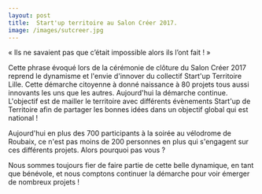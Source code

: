 ```yaml
---
layout: post
title:  Start'up territoire au Salon Créer 2017.
image: /images/sutcreer.jpg
---
```

« Ils ne savaient pas que c’était impossible alors ils l’ont fait ! »

Cette phrase évoqué lors de la cérémonie de clôture du Salon Créer 2017 reprend le dynamisme et l'envie d'innover du collectif Start'up Territoire Lille. Cette démarche citoyenne à donné naissance à 80 projets tous aussi innovants les uns que les autres. Aujourd'hui la démarche continue. L'objectif est de mailler le territoire avec différents évènements Start'up de Territoire afin de partager les bonnes idées dans un objectif global qui est national !

Aujourd'hui en plus des 700 participants à la soirée au vélodrome de Roubaix, ce n'est pas moins de 200 personnes en plus qui s'engagent sur ces différents projets. Alors pourquoi pas vous ?

Nous sommes toujours fier de faire partie de cette belle dynamique, en tant que bénévole, et nous comptons continuer la démarche pour voir émerger de nombreux projets !
